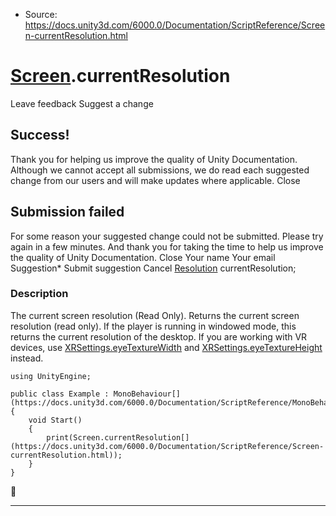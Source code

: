 * Source: https://docs.unity3d.com/6000.0/Documentation/ScriptReference/Screen-currentResolution.html

#  [Screen](https://docs.unity3d.com/6000.0/Documentation/ScriptReference/Screen.html).currentResolution
Leave feedback
Suggest a change
## Success!
Thank you for helping us improve the quality of Unity Documentation. Although we cannot accept all submissions, we do read each suggested change from our users and will make updates where applicable.
Close
## Submission failed
For some reason your suggested change could not be submitted. Please <a>try again</a> in a few minutes. And thank you for taking the time to help us improve the quality of Unity Documentation.
Close
Your name Your email Suggestion* Submit suggestion
Cancel
[Resolution](https://docs.unity3d.com/6000.0/Documentation/ScriptReference/Resolution.html) currentResolution; 
### Description
The current screen resolution (Read Only).
Returns the current screen resolution (read only). If the player is running in windowed mode, this returns the current resolution of the desktop. If you are working with VR devices, use [XRSettings.eyeTextureWidth](https://docs.unity3d.com/6000.0/Documentation/ScriptReference/XR.XRSettings-eyeTextureWidth.html) and [XRSettings.eyeTextureHeight](https://docs.unity3d.com/6000.0/Documentation/ScriptReference/XR.XRSettings-eyeTextureHeight.html) instead.
```
using UnityEngine;  
  
public class Example : MonoBehaviour[](https://docs.unity3d.com/6000.0/Documentation/ScriptReference/MonoBehaviour.html)
{
    void Start()
    {
        print(Screen.currentResolution[](https://docs.unity3d.com/6000.0/Documentation/ScriptReference/Screen-currentResolution.html));
    }
}

```

* * *
